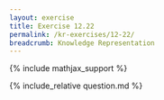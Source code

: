 ```yaml
---
layout: exercise
title: Exercise 12.22
permalink: /kr-exercises/12-22/
breadcrumb: Knowledge Representation
---
```


{% include mathjax_support %}

<div><i class="arrow-up" data-chapter="kr-exercises" data-exercise="ex_22" data-rating="0"></i></div>
{% include_relative question.md %}
